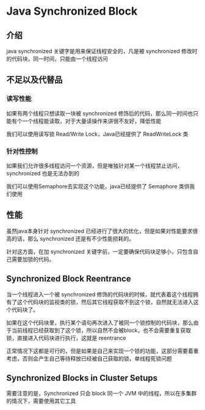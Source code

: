 # Java Synchronized Block

## 介绍

java synchronized 关键字是用来保证线程安全的，凡是被 synchronized 修改时的代码块，同一时间，只能由一个线程访问

## 不足以及代替品

### 读写性能

如果有两个线程只想读取一块被 synchronized 修饰后的代码，那么同一时间也只能有个一个线程能读取，对于大量读操作来讲很不友好，降低性能

我们可以使用读写锁 Read/Write Lock，Java已经提供了 ReadWriteLock 类

### 针对性控制

如果我们允许很多线程访问一个资源，但是唯独针对某一个线程禁止访问，synchronized 也是无法办到的

我们可以使用Semaphore去实现这个功能，java已经提供了 Semaphore 类供我们使用

## 性能

虽然java本身针对 synchronized 已经进行了很大的优化，但是如果对性能要求很高的话，那么 synchronized 还是有不少性能损耗的。

针对这方面，在加 synchronized 关键字前，一定要确保代码块足够小，只包含自己需要加锁的代码。

## Synchronized Block Reentrance

当一个线程进入一个被 synchronized 修饰的代码块的时候，就代表着这个线程拥有了这个代码块的监视类的锁，然后其它线程获取不到这个锁，自然就无法进入这个代码块了。

如果在这个代码块里，执行某个语句再次进入了被同一个锁控制的代码块，那么由于当前线程已经获取到了这个锁，所以自然不会被block，也不会需要重复获取锁，直接进入代码块进行执行，这就是 reentrance

正常情况下这都是可行的，但是如果是自己来实现一个锁的功能，这部分需要着重考虑，否则会产生自己等待释放已经被自己获取的锁，单线程死锁问题

## Synchronized Blocks in Cluster Setups

需要注意的是，Synchronized 只会 block 同一个 JVM 中的线程，所以在多集群的情况下，需要使用其它工具
